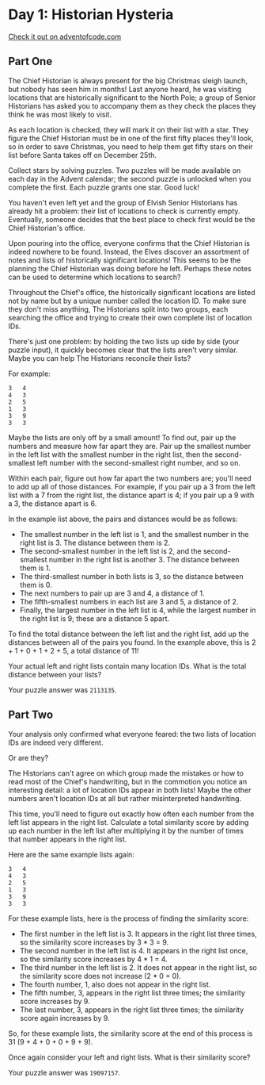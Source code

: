 # Day 1: Historian Hysteria

[Check it out on adventofcode.com](https://adventofcode.com/2024/day/1)

## Part One

The Chief Historian is always present for the big Christmas sleigh launch, but
nobody has seen him in months! Last anyone heard, he was visiting locations that
are historically significant to the North Pole; a group of Senior Historians has
asked you to accompany them as they check the places they think he was most
likely to visit.

As each location is checked, they will mark it on their list with a star. They
figure the Chief Historian must be in one of the first fifty places they'll
look, so in order to save Christmas, you need to help them get fifty stars on
their list before Santa takes off on December 25th.

Collect stars by solving puzzles. Two puzzles will be made available on each day
in the Advent calendar; the second puzzle is unlocked when you complete the
first. Each puzzle grants one star. Good luck!

You haven't even left yet and the group of Elvish Senior Historians has already
hit a problem: their list of locations to check is currently empty. Eventually,
someone decides that the best place to check first would be the Chief
Historian's office.

Upon pouring into the office, everyone confirms that the Chief Historian is
indeed nowhere to be found. Instead, the Elves discover an assortment of notes
and lists of historically significant locations! This seems to be the planning
the Chief Historian was doing before he left. Perhaps these notes can be used to
determine which locations to search?

Throughout the Chief's office, the historically significant locations are listed
not by name but by a unique number called the location ID. To make sure they
don't miss anything, The Historians split into two groups, each searching the
office and trying to create their own complete list of location IDs.

There's just one problem: by holding the two lists up side by side (your puzzle
input), it quickly becomes clear that the lists aren't very similar. Maybe you
can help The Historians reconcile their lists?

For example:

```plain
3   4
4   3
2   5
1   3
3   9
3   3
```

Maybe the lists are only off by a small amount! To find out, pair up the numbers
and measure how far apart they are. Pair up the smallest number in the left list
with the smallest number in the right list, then the second-smallest left number
with the second-smallest right number, and so on.

Within each pair, figure out how far apart the two numbers are; you'll need to
add up all of those distances. For example, if you pair up a 3 from the left
list with a 7 from the right list, the distance apart is 4; if you pair up a 9
with a 3, the distance apart is 6.

In the example list above, the pairs and distances would be as follows:

- The smallest number in the left list is 1, and the smallest number in the
  right list is 3. The distance between them is 2.
- The second-smallest number in the left list is 2, and the second-smallest
  number in the right list is another 3. The distance between them is 1.
- The third-smallest number in both lists is 3, so the distance between them
  is 0.
- The next numbers to pair up are 3 and 4, a distance of 1.
- The fifth-smallest numbers in each list are 3 and 5, a distance of 2.
- Finally, the largest number in the left list is 4, while the largest number in
  the right list is 9; these are a distance 5 apart.

To find the total distance between the left list and the right list, add up the
distances between all of the pairs you found. In the example above, this is 2 +
1 + 0 + 1 + 2 + 5, a total distance of 11!

Your actual left and right lists contain many location IDs. What is the total
distance between your lists?

Your puzzle answer was `2113135`.

## Part Two

Your analysis only confirmed what everyone feared: the two lists of location IDs
are indeed very different.

Or are they?

The Historians can't agree on which group made the mistakes or how to read most
of the Chief's handwriting, but in the commotion you notice an interesting
detail: a lot of location IDs appear in both lists! Maybe the other numbers
aren't location IDs at all but rather misinterpreted handwriting.

This time, you'll need to figure out exactly how often each number from the left
list appears in the right list. Calculate a total similarity score by adding up
each number in the left list after multiplying it by the number of times that
number appears in the right list.

Here are the same example lists again:

```plain
3   4
4   3
2   5
1   3
3   9
3   3
```

For these example lists, here is the process of finding the similarity score:

- The first number in the left list is 3. It appears in the right list three
  times, so the similarity score increases by 3 * 3 = 9.
- The second number in the left list is 4. It appears in the right list once, so
  the similarity score increases by 4 * 1 = 4.
- The third number in the left list is 2. It does not appear in the right list,
  so the similarity score does not increase (2 * 0 = 0).
- The fourth number, 1, also does not appear in the right list.
- The fifth number, 3, appears in the right list three times; the similarity
  score increases by 9.
- The last number, 3, appears in the right list three times; the similarity
  score again increases by 9.

So, for these example lists, the similarity score at the end of this process is
31 (9 + 4 + 0 + 0 + 9 + 9).

Once again consider your left and right lists. What is their similarity score?

Your puzzle answer was `19097157`.
